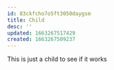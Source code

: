 ```yaml
---
id: 83ckfcho7o5ft3050daygsm
title: Child
desc: ''
updated: 1663267517429
created: 1663267509237
---
```


This is just a child to see if it works